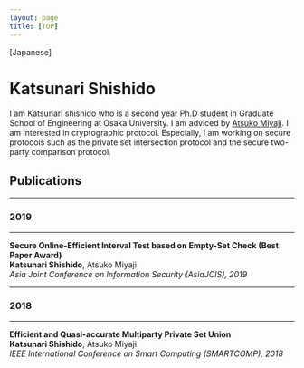 ```yaml
---
layout: page
title: [TOP]
---
```


[Japanese]

# Katsunari Shishido

I am Katsunari shishido who is a second year Ph.D student in Graduate School of Engineering at Osaka University.
I am adviced by [Atsuko Miyaji](https://cy2sec.comm.eng.osaka-u.ac.jp/miyaji-lab/member/miyaji.html). I am interested in cryptographic protocol. Especially, I am working on secure protocols such as the private set intersection protocol and the secure two-party comparison protocol.

## Publications

---
### 2019
---

**Secure Online-Efficient Interval Test based on Empty-Set Check (Best Paper Award)**
<br>
**Katsunari Shishido**, Atsuko Miyaji
<br>
*Asia Joint Conference on Information Security (AsiaJCIS), 2019*

---
### 2018
---

**Efficient and Quasi-accurate Multiparty Private Set Union**
<br>
**Katsunari Shishido**, Atsuko Miyaji
<br>
*IEEE International Conference on Smart Computing (SMARTCOMP), 2018*
